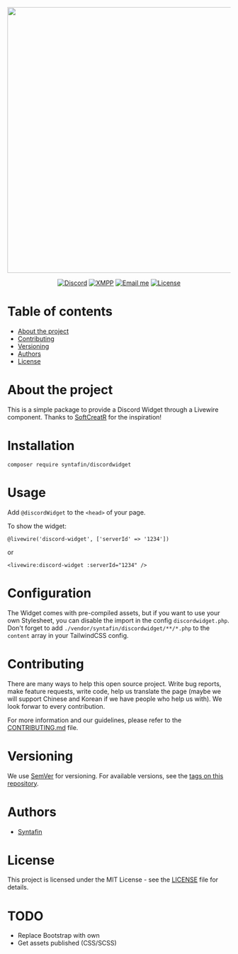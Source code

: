 <p align="center"><a href="https://syntafin.dev" target="_blank"><img src="https://share.syntafin.de/github/dev_slogan.png" width="600" /></a></p>

<p align="center">
<a href="https://discord.gg/7NqGZfn" target="_blank"><img src="https://img.shields.io/discord/616573354685759488?color=fe93db&label=Discord&style=for-the-badge" alt="Discord" /></a>
<a href="xmpp://syntafin@tengu.chat"><img src="https://img.shields.io/static/v1?label=XMPP&message=syntafin@tengu.chat&color=fe93db&style=for-the-badge" alt="XMPP" /></a>
<a href="mailto://mail@syntaf.in"><img src="https://img.shields.io/static/v1?label=Mail&message=hello@syntafin.dev&color=fe93db&style=for-the-badge" alt="Email me" /></a>
<a href="LICENSE"><img src="https://img.shields.io/static/v1?label=Lizenz&message=MIT&color=fe93db&style=for-the-badge" alt="License" /></a>
</p>

# Table of contents

* [About the project](#about-the-project)
* [Contributing](#contributing)
* [Versioning](#versioning)
* [Authors](#authors)
* [License](#license)

# About the project

This is a simple package to provide a Discord Widget through a Livewire component.
Thanks to [SoftCreatR](https://github.com/softcreatr) for the inspiration!

# Installation

``composer require syntafin/discordwidget``

# Usage

Add ``@discordWidget`` to the ``<head>`` of your page.

To show the widget:

``@livewire('discord-widget', ['serverId' => '1234'])``

or

``<livewire:discord-widget :serverId="1234" />``

# Configuration

The Widget comes with pre-compiled assets, but if you want to use your own Stylesheet,
you can disable the import in the config ``discordwidget.php``.
Don't forget to add ``./vendor/syntafin/discordwidget/**/*.php`` to the ``content`` array in your
TailwindCSS config.

# Contributing

There are many ways to help this open source project. Write bug reports, make feature requests, write code, help us translate the page (maybe we will support Chinese and Korean if we have people who help us with). We look forwar to every contribution.

For more information and our guidelines, please refer to the [CONTRIBUTING.md](CONTRIBUTING.md) file.

# Versioning

We use [SemVer](http://semver.org/) for versioning. For available versions, see the [tags on this repository](tags). 

# Authors

* [Syntafin](https://github.com/syntafin)

# License

This project is licensed under the MIT License - see the [LICENSE](LICENSE) file for details.

# TODO

* Replace Bootstrap with own
* Get assets published (CSS/SCSS)
